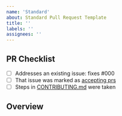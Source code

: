 ```yaml
---
name: 'Standard'
about: Standard Pull Request Template
title: ''
labels: ''
assignees: ''
---
```


<!--
👋 Hi, thanks for sending a PR to typescript-eslint! 💖
Please fill out all fields below -- otherwise we may not be able to review your PR.
-->

## PR Checklist

-   [ ] Addresses an existing issue: fixes #000
-   [ ] That issue was marked as [accepting prs](https://github.com/typescript-eslint/typescript-eslint/issues?q=is%3Aopen+is%3Aissue+label%3A%22accepting+prs%22)
-   [ ] Steps in [CONTRIBUTING.md](https://github.com/typescript-eslint/typescript-eslint/blob/master/CONTRIBUTING.md) were taken

## Overview

<!-- Description of what is changed and how the code change does that. -->
